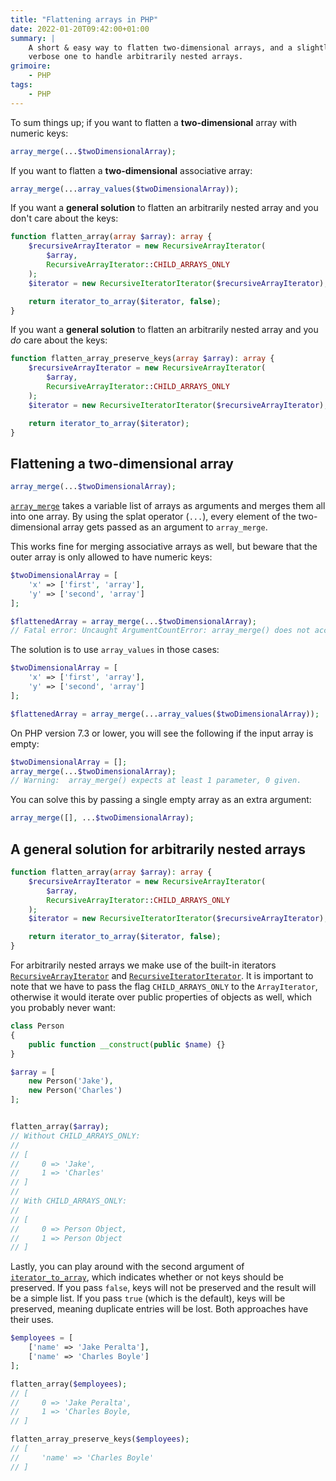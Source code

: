 ```yaml
---
title: "Flattening arrays in PHP"
date: 2022-01-20T09:42:00+01:00
summary: |
    A short & easy way to flatten two-dimensional arrays, and a slightly more
    verbose one to handle arbitrarily nested arrays.
grimoire:
    - PHP
tags:
    - PHP
---
```


To sum things up; if you want to flatten a **two-dimensional** array with
numeric keys:

```php
array_merge(...$twoDimensionalArray);
```

If you want to flatten a **two-dimensional** associative array:

```php
array_merge(...array_values($twoDimensionalArray));
```

If you want a **general solution** to flatten an arbitrarily nested array and
you don't care about the keys:

```php
function flatten_array(array $array): array {
    $recursiveArrayIterator = new RecursiveArrayIterator(
        $array,
        RecursiveArrayIterator::CHILD_ARRAYS_ONLY
    );
    $iterator = new RecursiveIteratorIterator($recursiveArrayIterator);

    return iterator_to_array($iterator, false);
}
```

If you want a **general solution** to flatten an arbitrarily nested array and
you *do* care about the keys:

```php
function flatten_array_preserve_keys(array $array): array {
    $recursiveArrayIterator = new RecursiveArrayIterator(
        $array,
        RecursiveArrayIterator::CHILD_ARRAYS_ONLY
    );
    $iterator = new RecursiveIteratorIterator($recursiveArrayIterator);

    return iterator_to_array($iterator);
}
```

## Flattening a two-dimensional array

```php
array_merge(...$twoDimensionalArray);
```

[`array_merge`](https://www.php.net/manual/en/function.array-merge.php) takes a
variable list of arrays as arguments and merges them all into one array. By
using the splat operator (`...`), every element of the two-dimensional array
gets passed as an argument to `array_merge`.

This works fine for merging associative arrays as well, but beware that the
outer array is only allowed to have numeric keys:

```php
$twoDimensionalArray = [
    'x' => ['first', 'array'],
    'y' => ['second', 'array']
];

$flattenedArray = array_merge(...$twoDimensionalArray);
// Fatal error: Uncaught ArgumentCountError: array_merge() does not accept unknown named parameters
```

The solution is to use `array_values` in those cases:

```php
$twoDimensionalArray = [
    'x' => ['first', 'array'],
    'y' => ['second', 'array']
];

$flattenedArray = array_merge(...array_values($twoDimensionalArray));
```

On PHP version 7.3 or lower, you will see the following if the input array is
empty:

```php
$twoDimensionalArray = [];
array_merge(...$twoDimensionalArray);
// Warning:  array_merge() expects at least 1 parameter, 0 given.
```

You can solve this by passing a single empty array as an extra argument:

```php
array_merge([], ...$twoDimensionalArray);
```

## A general solution for arbitrarily nested arrays

```php
function flatten_array(array $array): array {
    $recursiveArrayIterator = new RecursiveArrayIterator(
        $array,
        RecursiveArrayIterator::CHILD_ARRAYS_ONLY
    );
    $iterator = new RecursiveIteratorIterator($recursiveArrayIterator);

    return iterator_to_array($iterator, false);
}
```

For arbitrarily nested arrays we make use of the built-in iterators
[`RecursiveArrayIterator`](https://www.php.net/manual/en/class.recursivearrayiterator.php)
and
[`RecursiveIteratorIterator`](https://www.php.net/manual/en/class.recursiveiteratoriterator.php).
It is important to note that we have to pass the flag `CHILD_ARRAYS_ONLY` to the
`ArrayIterator`, otherwise it would iterate over public properties of objects as
well, which you probably never want:

```php
class Person
{
    public function __construct(public $name) {}
}

$array = [
    new Person('Jake'),
    new Person('Charles')
];


flatten_array($array);
// Without CHILD_ARRAYS_ONLY:
//
// [
//     0 => 'Jake',
//     1 => 'Charles'
// ]
//
// With CHILD_ARRAYS_ONLY:
//
// [
//     0 => Person Object,
//     1 => Person Object
// ]
```

Lastly, you can play around with the second argument of
[`iterator_to_array`](https://www.php.net/manual/en/function.iterator-to-array.php),
which indicates whether or not keys should be preserved. If you pass `false`,
keys will not be preserved and the result will be a simple list. If you pass
`true` (which is the default), keys will be preserved, meaning duplicate entries
will be lost. Both approaches have their uses.

```php
$employees = [
    ['name' => 'Jake Peralta'],
    ['name' => 'Charles Boyle']
];

flatten_array($employees);
// [
//     0 => 'Jake Peralta',
//     1 => 'Charles Boyle,
// ]

flatten_array_preserve_keys($employees);
// [
//     'name' => 'Charles Boyle'
// ]
```
